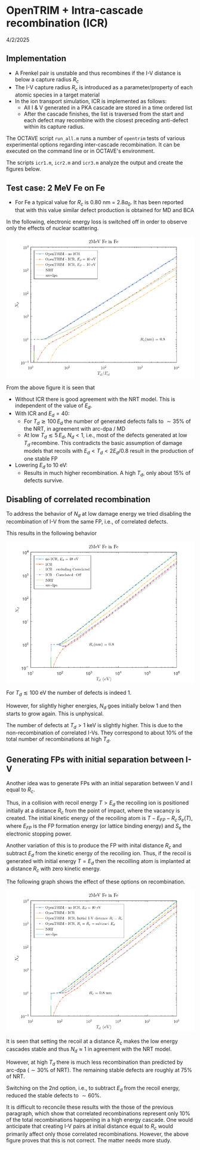 # OpenTRIM + Intra-cascade recombination (ICR)

4/2/2025

## Implementation

- A Frenkel pair is unstable and thus recombines if the I-V distance is below a capture radius $R_c$
- The I-V capture radius $R_c$ is introduced as a parameter/property of each atomic species in a target material
- In the ion transport simulation, ICR is implemented as follows: 
  - All I & V generated in a PKA cascade are stored in a time ordered list 
  - After the cascade finishes, the list is traversed from the start and each defect may recombine with the closest preceding anti-defect within its capture radius.
  
The OCTAVE script `run_all.m` runs a number of `opentrim` tests of various experimental options regarding inter-cascade recombination. It can be executed on the command line or in OCTAVE's environment.

The scripts `icr1.m`, `icr2.m` and `icr3.m` analyze the output and create the figures below.

## Test case: 2 MeV Fe on Fe

- For Fe a typical value for $R_c$ is 0.80 nm = $2.8 a_0$. It has been reported that with this value similar defect production is obtained for MD and BCA

In the following, electronic energy loss is switched off in order to observe only the effects of nuclear scattering.

![](icr1.png)

From the above figure it is seen that
- Without ICR there is good agreement with the NRT model. This is independent of the value of $E_d$. 
- With ICR and $E_d=40$:
  - For $T_d \gtrsim 100\, E_d$ the number of generated defects falls to $\sim 35\%$ of the NRT, in agreement with arc-dpa / MD
  - At low $T_d\lesssim 5\, E_d$, $N_d < 1$, i.e., most of the defects generated at low $T_d$ recombine. This contradicts the basic assumption of damage models that recoils with $E_d<T_d<2 E_d/0.8$ result in the production of one stable FP 
- Lowering $E_d$ to 10 eV:
  - Results in much higher recombination. A high $T_d$, only about 15% of defects survive. 

## Disabling of correlated recombination

To address the behavior of $N_d$ at low damage energy we tried disabling the recombination of I-V from the same FP, i.e., of correlated defects.

This results in the following behavior

![](icr2.png)

For $T_d\lesssim 100$ eV the number of defects is indeed 1. 

However, for slightly higher energies, $N_d$ goes initially below 1 and then starts to grow again. This is unphysical.

The number of defects at $T_d>1$ keV is slightly higher. This is due to the non-recombination of correlated I-Vs. They correspond to about 10% of the total number of recombinations at high $T_d$.

## Generating FPs with initial separation between I-V

Another idea was to generate FPs with an initial separation between V and I equal to $R_c$.

Thus, in a collision with recoil energy $T>E_d$ the recoiling ion is positioned initially at a distance $R_c$ from the point of impact, where the vacancy is created. The initial kinetic energy of the recoiling atom is $T - E_{FP} - R_c\,S_e(T)$, where $E_{FP}$ is the FP formation energy (or lattice binding energy) and $S_e$ the electronic stopping power. 

Another variation of this is to produce the FP with inital distance $R_c$ and subtract $E_d$ from the kinetic energy of the recoiling ion. Thus, if the recoil is generated with initial energy $T=E_d$ then the recoilling atom is implanted at a distance $R_c$ with zero kinetic energy.

The following graph shows the effect of these options on recombination.

![](icr3.png)

It is seen that setting the recoil at a distance $R_c$ makes the low energy cascades stable and thus $N_d\approx 1$ in agreement with the NRT model.  

However, at high $T_d$ there is much less recombination than predicted by arc-dpa ($\sim 30\%$ of NRT). The remaining stable defects are roughly at 75% of NRT.

Switching on the 2nd option, i.e., to subtract $E_d$ from the recoil energy, reduced the stable defects to $\sim 60\%$.

It is difficult to reconcile these results with the those of the previous paragraph, which show that correlated recombinations represent only 10% of the total recombinations happening in a high energy cascade. One would anticipate that creating I-V pairs at initial distance equal to $R_c$ would primarily affect only those correlated recombinations. However, the above figure proves that this is not correct. The matter needs more study.
